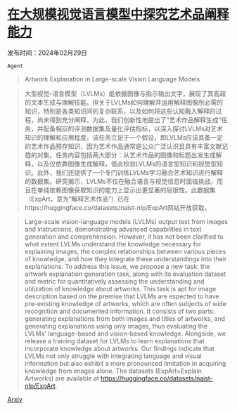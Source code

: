 # [在大规模视觉语言模型中探究艺术品阐释能力](https://arxiv.org/abs/2403.00068)

发布时间：2024年02月29日

`Agent`

> Artwork Explanation in Large-scale Vision Language Models

> 大型视觉-语言模型（LVLMs）能依据图像与指示输出文字，展现了其高超的文本生成与理解技能。但关于LVLMs如何理解并运用解释图像所必需的知识，特别是各类知识间的复杂联系，以及如何将这些认知融入解释的过程，尚未得到充分阐释。为此，我们创新性地提出了“艺术作品解释生成”任务，并配备相应的评测数据集及量化评估指标，以深入探讨LVLMs对艺术知识的理解和应用程度。该任务立足于一个假设，即LVLMs应该具备一定的艺术作品预存知识，因为艺术作品通常是公众广泛认识且具有丰富文献记载的对象。任务内容包括两大部分：从艺术作品的图像和标题出发生成解释，以及仅依靠图像生成解释，借此检验LVLMs的语言型知识和视觉型知识。此外，我们还提供了一个专门训练LVLMs学习融合艺术知识进行解释的数据集。研究揭示，LVLMs不仅在融合语言与视觉信息时面临挑战，而且在单纯依赖图像获取知识的能力上显示出更显著的局限性。此数据集（ExpArt，意为“解释艺术作品”）已在https://huggingface.co/datasets/naist-nlp/ExpArt网站开放获取。

> Large-scale vision-language models (LVLMs) output text from images and instructions, demonstrating advanced capabilities in text generation and comprehension. However, it has not been clarified to what extent LVLMs understand the knowledge necessary for explaining images, the complex relationships between various pieces of knowledge, and how they integrate these understandings into their explanations. To address this issue, we propose a new task: the artwork explanation generation task, along with its evaluation dataset and metric for quantitatively assessing the understanding and utilization of knowledge about artworks. This task is apt for image description based on the premise that LVLMs are expected to have pre-existing knowledge of artworks, which are often subjects of wide recognition and documented information. It consists of two parts: generating explanations from both images and titles of artworks, and generating explanations using only images, thus evaluating the LVLMs' language-based and vision-based knowledge. Alongside, we release a training dataset for LVLMs to learn explanations that incorporate knowledge about artworks. Our findings indicate that LVLMs not only struggle with integrating language and visual information but also exhibit a more pronounced limitation in acquiring knowledge from images alone. The datasets (ExpArt=Explain Artworks) are available at https://huggingface.co/datasets/naist-nlp/ExpArt.

[Arxiv](https://arxiv.org/abs/2403.00068)